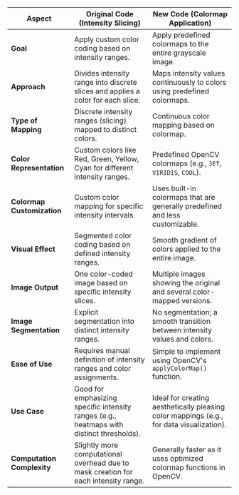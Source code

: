 | **Aspect**                 | **Original Code (Intensity Slicing)**                         | **New Code (Colormap Application)**                                |
|----------------------------|---------------------------------------------------------------|---------------------------------------------------------------------|
| **Goal**                    | Apply custom color coding based on intensity ranges.           | Apply predefined colormaps to the entire grayscale image.           |
| **Approach**                | Divides intensity range into discrete slices and applies a color for each slice. | Maps intensity values continuously to colors using predefined colormaps. |
| **Type of Mapping**         | Discrete intensity ranges (slicing) mapped to distinct colors. | Continuous color mapping based on colormap.                          |
| **Color Representation**    | Custom colors like Red, Green, Yellow, Cyan for different intensity ranges. | Predefined OpenCV colormaps (e.g., `JET`, `VIRIDIS`, `COOL`).      |
| **Colormap Customization**  | Custom color mapping for specific intensity intervals.        | Uses built-in colormaps that are generally predefined and less customizable. |
| **Visual Effect**           | Segmented color coding based on defined intensity ranges.     | Smooth gradient of colors applied to the entire image.             |
| **Image Output**            | One color-coded image based on specific intensity slices.     | Multiple images showing the original and several color-mapped versions. |
| **Image Segmentation**      | Explicit segmentation into distinct intensity ranges.         | No segmentation; a smooth transition between intensity values and colors. |
| **Ease of Use**             | Requires manual definition of intensity ranges and color assignments. | Simple to implement using OpenCV's `applyColorMap()` function.      |
| **Use Case**                | Good for emphasizing specific intensity ranges (e.g., heatmaps with distinct thresholds). | Ideal for creating aesthetically pleasing color mappings (e.g., for data visualization). |
| **Computation Complexity**  | Slightly more computational overhead due to mask creation for each intensity range. | Generally faster as it uses optimized colormap functions in OpenCV. |
